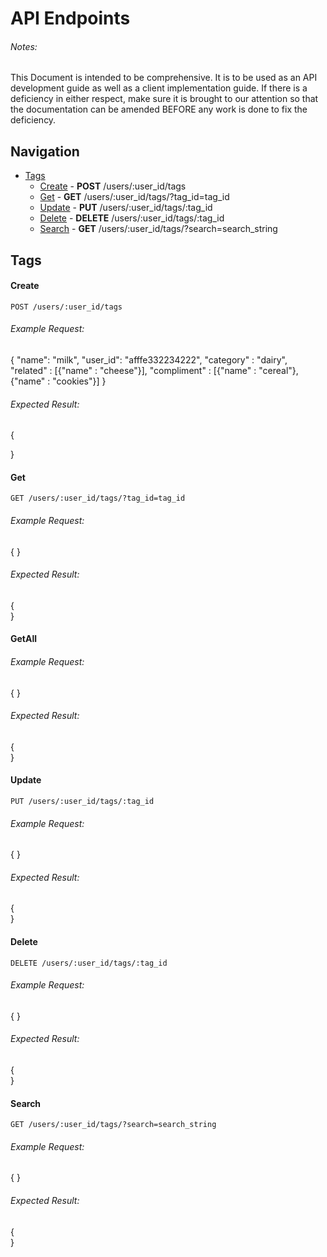 # API Endpoints
###### Notes:
This Document is intended to be comprehensive. It is to
be used as an API development guide as well as a client implementation guide.
If there is a deficiency in either respect, make sure it is brought to our
attention so that the documentation can be amended BEFORE any work is done to
fix the deficiency.

## Navigation
* [Tags](#tags)
	* [Create](#create) - **POST** /users/:user_id/tags
	* [Get](#get) - **GET** /users/:user_id/tags/?tag_id=tag_id
	* [Update](#update) - **PUT** /users/:user_id/tags/:tag_id
	* [Delete](#delete) - **DELETE** /users/:user_id/tags/:tag_id
	* [Search](#search) - **GET** /users/:user_id/tags/?search=search_string

## Tags

#### Create

    POST /users/:user_id/tags

###### Example Request:
{
	"name": "milk",
	"user_id": "afffe332234222",
	"category" : "dairy",
	"related" : [{"name" : "cheese"}],
	"compliment" : [{"name" : "cereal"},{"name" : "cookies"}]
}
###### Expected Result:
{
	
}

#### Get

	GET /users/:user_id/tags/?tag_id=tag_id

###### Example Request:
{
}
###### Expected Result:
{	
}

#### GetAll

	

###### Example Request:
{
}
###### Expected Result:
{	
}

#### Update

	PUT /users/:user_id/tags/:tag_id

###### Example Request:
{
}
###### Expected Result:
{	
}

#### Delete

	DELETE /users/:user_id/tags/:tag_id

###### Example Request:
{
}
###### Expected Result:
{	
}

#### Search

	GET /users/:user_id/tags/?search=search_string

###### Example Request:
{
}
###### Expected Result:
{	
}

